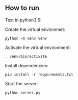 ## How to run

Test in python3.6:

Create the virtual environmet:

```shell
python -m venv venv
```

Activate the virtual environment:

```shell
. venv/bin/activate 
```

Install dependencies:

```shell
pip install -r requirements.txt 
```

Start the server:

```shell
python server.py
```

